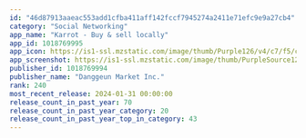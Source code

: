 ```yaml
---
id: "46d87913aaeac553add1cfba411aff142fccf7945274a2411e71efc9e9a27cb4"
category: "Social Networking"
app_name: "Karrot - Buy & sell locally"
app_id: 1018769995
app_icon: https://is1-ssl.mzstatic.com/image/thumb/Purple126/v4/c7/f5/c3/c7f5c336-7a84-2cd7-d77a-f1c82e89b1bc/AppIcon-0-1x_U007ephone-85-220.png/1024x1024bb.png
app_screenshot: https://is1-ssl.mzstatic.com/image/thumb/PurpleSource126/v4/93/19/17/931917d1-425b-4748-2115-f319e9d59e89/7ee84b74-ac9f-4916-aa75-cbeeec1262f2_1.png/1242x2688bb.png
publisher_id: 1018769994
publisher_name: "Danggeun Market Inc."
rank: 240
most_recent_release: 2024-01-31 00:00:00
release_count_in_past_year: 70
release_count_in_past_year_category: 20
release_count_in_past_year_top_in_category: 43
---
```

